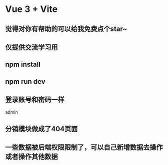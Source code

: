# Vue 3 + Vite

## 觉得对你有帮助的可以给我免费点个star~

## 仅提供交流学习用

## npm install
## npm run dev

## 登录账号和密码一样
admin

## 分销模块做成了404页面

## 一些数据被后端权限限制了，可以自己新增数据去操作或者操作其他数据
